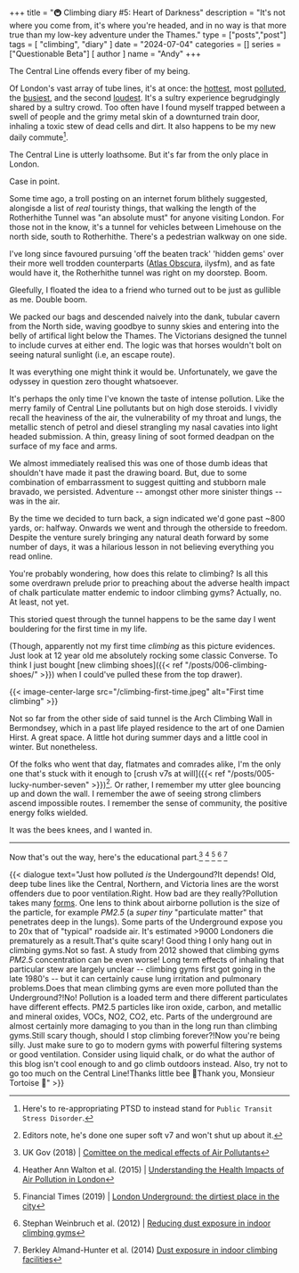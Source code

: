 +++
title = "🚇 Climbing diary #5: Heart of Darkness"
description = "It's not where you come from, it's where you're headed, and in no way is that more true than my low-key adventure under the Thames."
type = ["posts","post"]
tags = [
    "climbing",
    "diary"
]
date = "2024-07-04"
categories = []
series = ["Questionable Beta"]
[ author ]
  name = "Andy"
+++

The Central Line offends every fiber of my being. 

Of London's vast array of tube lines, it's at once: the [hottest](https://www.timeout.com/london/news/revealed-these-are-officially-londons-hottest-tube-lines-090123), most [polluted](https://metro.co.uk/2019/11/05/central-line-officially-dirtiest-tube-toxic-miasma-skin-dust-11044450), the [busiest](https://citymonitor.ai/transport/which-london-underground-line-busiest-3315), and the second [loudest](https://www.bbc.co.uk/news/uk-england-london-62449774). It's a sultry experience begrudgingly shared by a sultry crowd. Too often have I found myself trapped between a swell of people and the grimy metal skin of a downturned train door, inhaling a toxic stew of dead cells and dirt. It also happens to be my new daily commute[^1]. 

The Central Line is utterly loathsome. But it's far from the only place in London. 

Case in point.

Some time ago, a troll posting on an internet forum blithely suggested, alongisde a list of *real* touristy things, that walking the length of the Rotherhithe Tunnel was "an absolute must" for anyone visiting London. For those not in the know, it's a tunnel for vehicles between Limehouse on the north side, south to Rotherhithe. There's a pedestrian walkway on one side.

I've long since favoured pursuing 'off the beaten track' 'hidden gems' over their more well trodden counterparts ([Atlas Obscura](https://www.atlasobscura.com/), ilysfm), and as fate would have it, the Rotherhithe tunnel was right on my doorstep. Boom.

Gleefully, I floated the idea to a friend who turned out to be just as gullible as me. Double boom.

We packed our bags and descended naively into the dank, tubular cavern from the North side, waving goodbye to sunny skies and entering into the belly of artifical light below the Thames. The Victorians designed the tunnel to include curves at either end. The logic was that horses wouldn't bolt on seeing natural sunlight (i.e, an escape route). 

It was everything one might think it would be. Unfortunately, we gave the odyssey in question zero thought whatsoever.

It's perhaps the only time I've known the taste of intense pollution. Like the merry family of Central Line pollutants but on high dose steroids. I vividly recall the heaviness of the air, the vulnerability of my throat and lungs, the metallic stench of petrol and diesel strangling my nasal cavaties into light headed submission. A thin, greasy lining of soot formed deadpan on the surface of my face and arms. 

We almost immediately realised this was one of those dumb ideas that shouldn't have made it past the drawing board. But, due to some combination of embarrassment to suggest quitting and stubborn male bravado, we persisted. Adventure -- amongst other more sinister things -- was in the air.

By the time we decided to turn back, a sign indicated we'd gone past ~800 yards, or: halfway. Onwards we went and through the otherside to freedom. Despite the venture surely bringing any natural death forward by some number of days, it was a hilarious lesson in not believing everything you read online. 

You're probably wondering, how does this relate to climbing? Is all this some overdrawn prelude prior to preaching about the adverse health impact of chalk particulate matter endemic to indoor climbing gyms? Actually, no. At least, not yet.

This storied quest through the tunnel happens to be the same day I went bouldering for the first time in my life. 

(Though, apparently not my first time _climbing_ as this picture evidences. Just look at 12 year old me absolutely rocking some classic Converse. To think I just bought [new climbing shoes]({{< ref "/posts/006-climbing-shoes/" >}}) when I could've pulled these from the top drawer).


{{< image-center-large src="/climbing-first-time.jpeg" alt="First time climbing" >}}


Not so far from the other side of said tunnel is the Arch Climbing Wall in Bermondsey, which in a past life played residence to the art of one Damien Hirst. A great space. A little hot during summer days and a little cool in winter. But nonetheless.

Of the folks who went that day, flatmates and comrades alike, I'm the only one that's stuck with it enough to  [crush v7s at will]({{< ref "/posts/005-lucky-number-seven" >}})[^2]. Or rather, I remember my utter glee bouncing up and down the wall. I remember the awe of seeing strong climbers ascend impossible routes. I remember the sense of community, the positive energy folks wielded. 

It was the bees knees, and I wanted in.

---

Now that's out the way, here's the educational part.[^3] [^4] [^5] [^6] [^7] 

{{< dialogue text="Just how polluted _is_ the Undergound?<nl>It depends! Old, deep tube lines like the Central, Northern, and Victoria lines are the worst offenders due to poor ventilation.<nl>Right. How bad are they really?<nl>Pollution takes many [forms](https://en.wikipedia.org/wiki/File:Airborne-particulate-size-chart.svg). One lens to think about airborne pollution is the size of the particle, for example _PM2.5_ (a _super tiny_ \"particulate matter\" that penetrates deep in the lungs). Some parts of the Underground expose you to 20x that of \"typical\" roadside air. It's estimated >9000 Londoners die prematurely as a result.<nl>That's quite scary! Good thing I only hang out in climbing gyms.<nl>Not so fast. A study from 2012 showed that climbing gyms _PM2.5_ concentration can be even worse! Long term effects of inhaling that particular stew are largely unclear -- climbing gyms first got going in the late 1980's -- but it can certainly cause lung irritation and pulmonary problems.<nl>Does that mean climbing gyms are even more polluted than the Underground?!<nl>No! Pollution is a loaded term and there different particulates have different effects. PM2.5 particles like iron oxide, carbon, and metallic and mineral oxides, VOCs, NO2, CO2, etc. Parts of the underground are almost certainly more damaging to you than in the long run than climbing gyms.<nl>Still scary though, should I stop climbing forever?!<nl>Now you're being silly. Just make sure to go to modern gyms with powerful filtering systems or good ventilation. Consider using liquid chalk, or do what the author of this blog isn't cool enough to and go climb outdoors instead. Also, try not to go too much on the Central Line!<nl>Thanks little bee 🐝<nl>Thank you, Monsieur Tortoise 🐢" >}}

[^1]: Here's to re-appropriating PTSD to instead stand for `Public Transit Stress Disorder`. 

[^2]: Editors note, he's done one super soft v7 and won't shut up about it.

[^3]: UK Gov (2018) | [Comittee on the medical effects of Air Pollutants](https://assets.publishing.service.gov.uk/media/5c3472d5ed915d730928e41e/COMEAP-2018-04_WORKING_PAPER_2.pdf)

[^4]: Heather Ann Walton et al. (2015) | [Understanding the Health Impacts of Air Pollution in London](https://kclpure.kcl.ac.uk/portal/en/publications/understanding-the-health-impacts-of-air-pollution-in-london) 

[^5]: Financial Times (2019) | [London Underground: the dirtiest place in the city](https://www.ft.com/content/6f381ad4-fef7-11e9-be59-e49b2a136b8d)

[^6]: Stephan Weinbruch et al. (2012) | [Reducing dust exposure in indoor climbing gyms](https://pubmed.ncbi.nlm.nih.gov/22767051/)

[^7]: Berkley Almand-Hunter et al. (2014) [Dust exposure in indoor climbing facilities](https://asac.nl/wp-content/uploads/2020/02/DUST-EXPOSURE-IN-INDOOR-CLIMBING-FACILITIES.pdf)